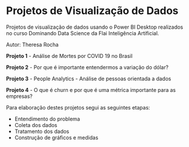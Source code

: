 # Projetos de Visualização de Dados

Projetos de visualização de dados usando o Power BI Desktop realizados no curso Dominando Data Science da Flai Inteligência Artificial.

Autor: Theresa Rocha

**Projeto 1** - Análise de Mortes por COVID 19 no Brasil

**Projeto 2** - Por que é importante entendermos a variação do dólar?

**Projeto 3** - People Analytics - Análise de pessoas orientada a dados

**Projeto 4** - O que é churn e por que é uma métrica importante para as empresas?

Para elaboração destes projetos segui as seguintes etapas:

- Entendimento do problema
- Coleta dos dados
- Tratamento dos dados
- Construção de gráficos e medidas
